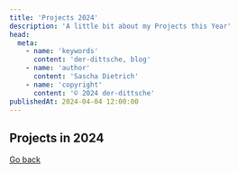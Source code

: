 ```yaml
---
title: 'Projects 2024'
description: 'A little bit about my Projects this Year'
head:
  meta:
    - name: 'keywords'
      content: 'der-dittsche, blog'
    - name: 'author'
      content: 'Sascha Dietrich'
    - name: 'copyright'
      content: '© 2024 der-dittsche'
publishedAt: 2024-04-04 12:00:00
---
```


## Projects in 2024

[Go back](/blog/)
